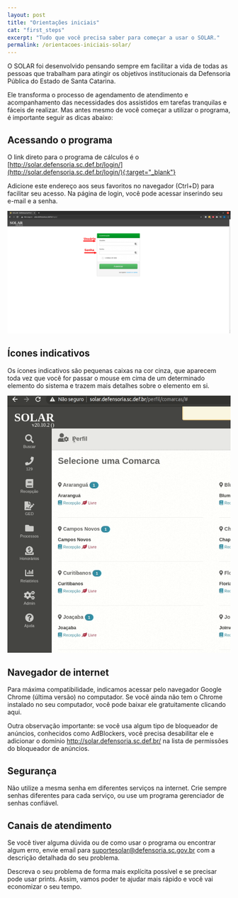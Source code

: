 ```yaml
---
layout: post
title: "Orientações iniciais"
cat: "first_steps"
excerpt: "Tudo que você precisa saber para começar a usar o SOLAR."
permalink: /orientacoes-iniciais-solar/
---
```

O SOLAR foi desenvolvido pensando sempre em facilitar a vida de todas as pessoas que trabalham para atingir os objetivos institucionais da Defensoria Pública do Estado de Santa Catarina.

Ele transforma o processo de agendamento de atendimento e acompanhamento das necessidades dos assistidos em tarefas tranquilas e fáceis de realizar. Mas antes mesmo de você começar a utilizar o programa, é importante seguir as dicas abaixo:

## Acessando o programa

O link direto para o programa de cálculos é o [http://solar.defensoria.sc.def.br/login/](http://solar.defensoria.sc.def.br/login/){:target="_blank"}

Adicione este endereço aos seus favoritos no navegador (Ctrl+D) para facilitar seu acesso.
Na página de login, você pode acessar inserindo seu e-mail e a senha.

![tela de login no sistema SOLAR](/assets/img/tela_login_solar.png)

## Ícones indicativos

Os ícones indicativos são pequenas caixas na cor cinza, que aparecem toda vez que você for passar o mouse em cima de um determinado elemento do sistema e trazem mais detalhes sobre o elemento em si.

![icones de ajuda](/assets/img/icones_ajuda_solar.gif)

## Navegador de internet
Para máxima compatibilidade, indicamos acessar pelo navegador Google Chrome (última versão) no computador. Se você ainda não tem o Chrome instalado no seu computador, você pode baixar ele gratuitamente clicando aqui.

Outra observação importante: se você usa algum tipo de bloqueador de anúncios, conhecidos como AdBlockers, você precisa desabilitar ele e adicionar o domínio http://solar.defensoria.sc.def.br/ na lista de permissões do bloqueador de anúncios.

## Segurança

Não utilize a mesma senha em diferentes serviços na internet. Crie sempre senhas diferentes para cada serviço, ou use um programa gerenciador de senhas confiável.

## Canais de atendimento

Se você tiver alguma dúvida ou de como usar o programa ou encontrar algum erro, envie email para suportesolar@defensoria.sc.gov.br com a descrição detalhada do seu problema.

Descreva o seu problema de forma mais explícita possível e se precisar pode usar prints. Assim, vamos poder te ajudar mais rápido e você vai economizar o seu tempo.
